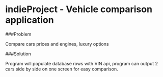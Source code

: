 # indieProject - Vehicle comparison application

###Problem

Compare cars prices and engines, luxury options

###Solution

Program will populate database rows with VIN api, program can output 2 cars side by side on one screen for easy comparison.
